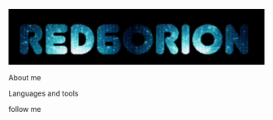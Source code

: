 ![Header](https://github.com/red6orion/red6orion/blob/main/assets/doc_2024-08-18_12-31-10.gif)


About me


Languages and tools

follow me